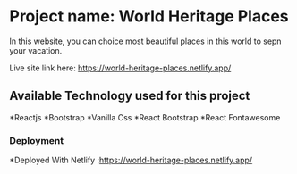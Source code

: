 # Project name: World Heritage Places
In this website, you can choice most beautiful places in this world to sepn 
your vacation.

Live site link here: https://world-heritage-places.netlify.app/

## Available Technology used for this project
*Reactjs
*Bootstrap
*Vanilla Css
*React Bootstrap
*React Fontawesome

### Deployment
*Deployed With Netlify :https://world-heritage-places.netlify.app/


